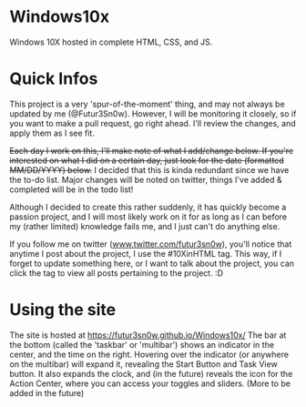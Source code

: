 # Windows10x
Windows 10X hosted in complete HTML, CSS, and JS.

# Quick Infos
This project is a very 'spur-of-the-moment' thing, and may not always be updated by me (@Futur3Sn0w).
However, I will be monitoring it closely, so if you want to make a pull request, go right ahead. I'll review the changes, and apply them as I see fit.

~~Each day I work on this, I'll make note of what I add/change below. If you're interested on what I did on a certain day, just look for the date (formatted MM/DD/YYYY) below.~~
I decided that this is kinda redundant since we have the to-do list. Major changes will be noted on twitter, things I've added & completed will be in the todo list!

Although I decided to create this rather suddenly, it has quickly become a passion project, and I will most likely work on it for as long as I can before my (rather limited) knowledge fails me, and I just can't do anything else.

If you follow me on twitter (www.twitter.com/futur3sn0w), you'll notice that anytime I post about the project, I use the #10XinHTML tag. This way, if I forget to update something here, or I want to talk about the project, you can click the tag to view all posts pertaining to the project. :D

# Using the site
The site is hosted at https://futur3sn0w.github.io/Windows10x/ 
The bar at the bottom (called the 'taskbar' or 'multibar') shows an indicator in the center, and the time on the right. Hovering over the indicator (or anywhere on the multibar) will expand it, revealing the Start Button and Task View button. It also expands the clock, and (in the future) reveals the icon for the Action Center, where you can access your toggles and sliders.
(More to be added in the future)
